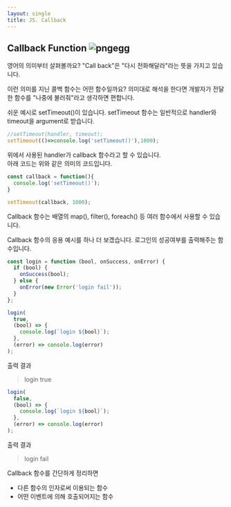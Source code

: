 ```yaml
---
layout: single
title: JS. Callback
---
```


## Callback Function ![pngegg](https://user-images.githubusercontent.com/74344132/189932798-0956c74b-7099-45af-b0f0-f7a2d54ab1f7.png)
영어의 의미부터 살펴볼까요?
"Call back"은 "다시 전화해달라"라는 뜻을 가지고 있습니다.

이런 의미를 지닌 콜백 함수는 어떤 함수일까요?
의미대로 해석을 한다면 개발자가 전달한 함수를 "나중에 불러줘"라고 생각하면 편합니다.

쉬운 예시로 setTimeout()이 있습니다. setTimeout 함수는 일반적으로 handler와 timeout을 argument로 받습니다.

```javascript
//setTimeout(handler, timeout);
setTimeout(()=>console.log('setTimeout()'),1000);
```

위에서 사용된 handler가 callback 함수라고 할 수 있습니다.  
아래 코드는 위와 같은 의미의 코드입니다.

```javascript
const callback = function(){
  console.log('setTimeout()');
}

setTimeout(callback, 1000);
```
Callback 함수는 배열의 map(), filter(), foreach() 등 여러 함수에서 사용할 수 있습니다.

Callback 함수의 응용 예시를 하나 더 보겠습니다. 로그인의 성공여부를 출력해주는 함수입니다.
```javascript
const login = function (bool, onSuccess, onError) {
  if (bool) {
    onSuccess(bool);
  } else {
    onError(new Error('login fail'));
  }
};
```
```javascript
login(
  true,
  (bool) => {
    console.log(`login ${bool}`);
  },
  (error) => console.log(error)
);
```
출력 결과
> login true
```javascript
login(
  false,
  (bool) => {
    console.log(`login ${bool}`);
  },
  (error) => console.log(error)
);
```
출력 결과
>login fail

Callback 함수를 간단하게 정리하면
* 다른 함수의 인자로써 이용되는 함수
* 어떤 이벤트에 의해 호출되어지는 함수
